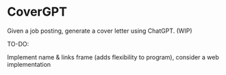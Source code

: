 # CoverGPT
Given a job posting, generate a cover letter using ChatGPT. (WIP)

TO-DO:

Implement name & links frame (adds flexibility to program), consider a web implementation
